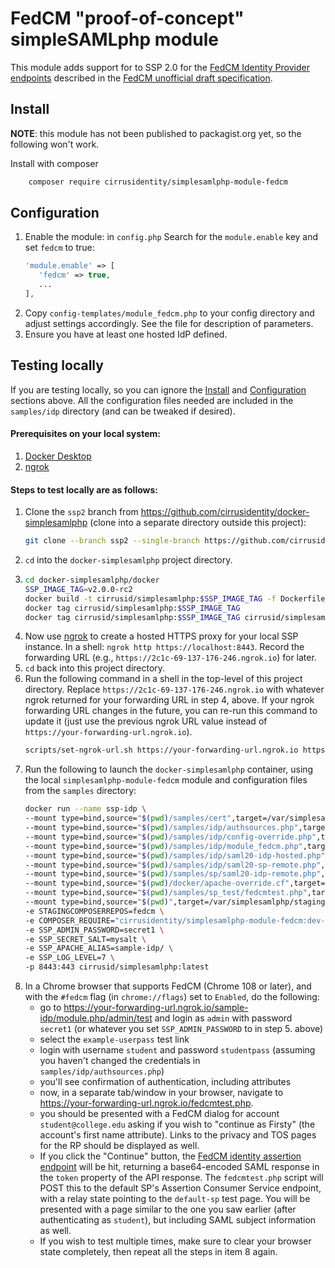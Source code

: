 # FedCM "proof-of-concept" simpleSAMLphp module

This module adds support for to SSP 2.0 for the [FedCM Identity Provider endpoints](https://fedidcg.github.io/FedCM/#idp-api) described in the [FedCM unofficial draft specification](https://fedidcg.github.io/FedCM/).


## Install

**NOTE**: this module has not been published to packagist.org yet, so the following won't work.

Install with composer

```bash
    composer require cirrusidentity/simplesamlphp-module-fedcm
```

## Configuration

  1. Enable the module: in `config.php`
  Search for the `module.enable` key and set `fedcm` to true:
     ```php
     'module.enable' => [
        'fedcm' => true,
        ...
     ],
     ```
  2. Copy `config-templates/module_fedcm.php` to your config directory and adjust settings accordingly. See the file for description of parameters.
  3. Ensure you have at least one hosted IdP defined.

## Testing locally

If you are testing locally, so you can ignore the [Install](#install) and [Configuration](#configuration) sections above. All the configuration files needed are included in the `samples/idp` directory (and can be tweaked if desired).

#### Prerequisites on your local system:

  1. [Docker Desktop](https://www.docker.com/products/docker-desktop/)
  2. [ngrok](https://ngrok.com/)

#### Steps to test locally are as follows:

  1. Clone the `ssp2` branch from https://github.com/cirrusidentity/docker-simplesamlphp (clone into a separate directory outside this project):
     ```bash
     git clone --branch ssp2 --single-branch https://github.com/cirrusidentity/docker-simplesamlphp.git
     ```
  2. `cd` into the `docker-simplesamlphp` project directory.
  3. 
     ```bash
     cd docker-simplesamlphp/docker
     SSP_IMAGE_TAG=v2.0.0-rc2
     docker build -t cirrusid/simplesamlphp:$SSP_IMAGE_TAG -f Dockerfile .
     docker tag cirrusid/simplesamlphp:$SSP_IMAGE_TAG
     docker tag cirrusid/simplesamlphp:$SSP_IMAGE_TAG cirrusid/simplesamlphp:latest
     ```
  4. Now use [ngrok](https://ngrok.com/) to create a hosted HTTPS proxy for your local SSP instance. In a shell: `ngrok http https://localhost:8443`. Record the forwarding URL (e.g., `https://2c1c-69-137-176-246.ngrok.io`) for later.
  5. `cd` back into this project directory.
  6. Run the following command in a shell in the top-level of this project directory. Replace `https://2c1c-69-137-176-246.ngrok.io` with whatever ngrok returned for your forwarding URL in step 4, above. If your ngrok forwarding URL changes in the future, you can re-run this command to update it (just use the previous ngrok URL value instead of `https://your-forwarding-url.ngrok.io`).
     ```bash
     scripts/set-ngrok-url.sh https://your-forwarding-url.ngrok.io https://2c1c-69-137-176-246.ngrok.io
     ```
  7. Run the following to launch the `docker-simplesamlphp` container, using the local `simplesamlphp-module-fedcm` module and configuration files from the `samples` directory:
     ```bash
     docker run --name ssp-idp \
     --mount type=bind,source="$(pwd)/samples/cert",target=/var/simplesamlphp/cert,readonly \
     --mount type=bind,source="$(pwd)/samples/idp/authsources.php",target=/var/simplesamlphp/config/authsources.php,readonly \
     --mount type=bind,source="$(pwd)/samples/idp/config-override.php",target=/var/simplesamlphp/config/config-override.php,readonly \
     --mount type=bind,source="$(pwd)/samples/idp/module_fedcm.php",target=/var/simplesamlphp/config/module_fedcm.php,readonly \
     --mount type=bind,source="$(pwd)/samples/idp/saml20-idp-hosted.php",target=/var/simplesamlphp/metadata/saml20-idp-hosted.php,readonly \
     --mount type=bind,source="$(pwd)/samples/idp/saml20-sp-remote.php",target=/var/simplesamlphp/metadata/saml20-sp-remote.php,readonly \
     --mount type=bind,source="$(pwd)/samples/sp/saml20-idp-remote.php",target=/var/simplesamlphp/metadata/saml20-idp-remote.php,readonly \
     --mount type=bind,source="$(pwd)/docker/apache-override.cf",target=/etc/apache2/sites-enabled/ssp-override.cf,readonly \
     --mount type=bind,source="$(pwd)/samples/sp_test/fedcmtest.php",target=/var/www/fedcmtest.php,readonly \
     --mount type=bind,source="$(pwd)",target=/var/simplesamlphp/staging-modules/fedcm,readonly \
     -e STAGINGCOMPOSERREPOS=fedcm \
     -e COMPOSER_REQUIRE="cirrusidentity/simplesamlphp-module-fedcm:dev-main" \
     -e SSP_ADMIN_PASSWORD=secret1 \
     -e SSP_SECRET_SALT=mysalt \
     -e SSP_APACHE_ALIAS=sample-idp/ \
     -e SSP_LOG_LEVEL=7 \
     -p 8443:443 cirrusid/simplesamlphp:latest
     ```
  8.  In a Chrome browser that supports FedCM (Chrome 108 or later), and with the `#fedcm` flag (in `chrome://flags`) set to `Enabled`, do the following:
      - go to https://your-forwarding-url.ngrok.io/sample-idp/module.php/admin/test and login as `admin` with password `secret1` (or whatever you set `SSP_ADMIN_PASSWORD` to in step 5. above)
      - select the `example-userpass` test link
      - login with username `student` and password `studentpass` (assuming you haven't changed the credentials in `samples/idp/authsources.php`)
      - you'll see confirmation of authentication, including attributes
      - now, in a separate tab/window in your browser, navigate to https://your-forwarding-url.ngrok.io/fedcmtest.php.
      - you should be presented with a FedCM dialog for account `student@college.edu` asking if you wish to "continue as Firsty" (the account's first name attribute). Links to the privacy and TOS pages for the RP should be displayed as well.
      - If you click the "Continue" button, the [FedCM identity assertion endpoint](https://fedidcg.github.io/FedCM/#idp-api-id-assertion-endpoint) will be hit, returning a base64-encoded SAML response in the `token` property of the API response. The `fedcmtest.php` script will POST this to the default SP's Assertion Consumer Service endpoint, with a relay state pointing to the `default-sp` test page. You will be presented with a page similar to the one you saw earlier (after authenticating as `student`), but including SAML subject information as well.
      - If you wish to test multiple times, make sure to clear your browser state completely, then repeat all the steps in item 8 again.
 
